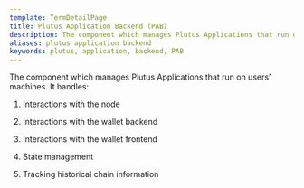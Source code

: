 ```yaml
---
template: TermDetailPage
title: Plutus Application Backend (PAB)
description: The component which manages Plutus Applications that run on users' machines. 
aliases: plutus application backend
keywords: plutus, application, backend, PAB
---
```


The component which manages Plutus Applications that run on users’ machines. It handles:

1. Interactions with the node

2. Interactions with the wallet backend

3. Interactions with the wallet frontend

4. State management

5. Tracking historical chain information